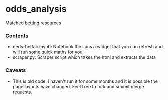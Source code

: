 # odds_analysis
Matched betting resources

### Contents
* neds-betfair.ipynb: Notebook the runs a widget that you can refresh and will run some quick maths for you
* scraper.py: Scraper script which takes the html and extracts the data

### Caveats
* This is old code, I haven't run it for some months and it is possible the page layouts have changed. Feel free to fork and submit merge requests.
